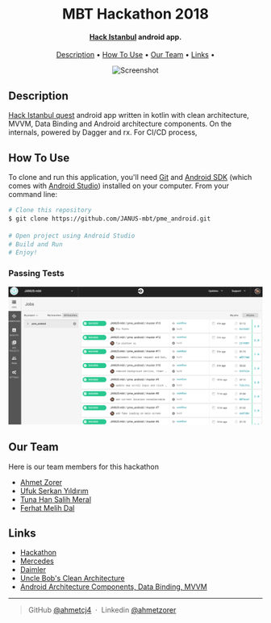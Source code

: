<h1 align="center">
  MBT Hackathon 2018
  <br>
</h1>
    
<h4 align="center"><a href="http://hackathon.mercedes-benz.com.tr/en/" target="_blank">Hack Istanbul</a> android app.</h4>

<p align="center">
  <a href="#description">Description</a> •
  <a href="#how-to-use">How To Use</a> •
  <a href="#our-team">Our Team</a> •
  <a href="#links">Links</a> •
</p>

<p align="center">
  <img src="https://github.com/JANUS-mbt/pme_android/blob/master/anim.gif" alt="Screenshot"/>
</p>

## Description
<a href="http://hackathon.mercedes-benz.com.tr/en/" target="_blank">Hack Istanbul quest</a> android app written in kotlin with clean architecture, MVVM, Data Binding and Android architecture components. On the internals, powered by Dagger and rx. For CI/CD process, 
## How To Use
To clone and run this application, you'll need [Git](https://git-scm.com) and [Android SDK](https://developer.android.com/studio/index.html) (which comes with [Android Studio](https://developer.android.com/studio/index.html)) installed on your computer. From your command line:

```bash
# Clone this repository
$ git clone https://github.com/JANUS-mbt/pme_android.git

# Open project using Android Studio
# Build and Run
# Enjoy!
```

### Passing Tests
<p align="center">
  <img src="https://github.com/JANUS-mbt/pme_android/blob/master/Screen%20Shot%202018-12-02%20at%2012.24.52.png" alt="Screenshot"/>
</p>

## Our Team
Here is our team members for this hackathon
- [Ahmet Zorer](https://github.com/ahmetcj4)
- [Ufuk Serkan Yıldırım](https://github.com/ozanbulut)
- [Tuna Han Salih Meral](https://github.com/tunahansalih)
- [Ferhat Melih Dal](https://github.com/ferhatmelih)

## Links
- [Hackathon](http://hackathon.mercedes-benz.com.tr/en/)
- [Mercedes](https://www.mercedes-benz.com/en/)
- [Daimler](https://www.daimler.com/en/)
- [Uncle Bob's Clean Architecture](https://8thlight.com/blog/uncle-bob/2012/08/13/the-clean-architecture.html)
- [Android Architecture Components, Data Binding, MVVM](https://developer.android.com/topic/libraries/architecture/index.html)

---

> GitHub [@ahmetcj4](https://github.com/ahmetcj4) &nbsp;&middot;&nbsp;
> Linkedin [@ahmetzorer](https://www.linkedin.com/in/ahmetzorer/)
